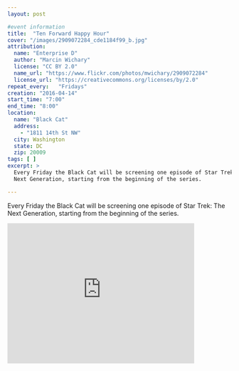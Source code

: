 ```yaml
---
layout: post

#event information
title:  "Ten Forward Happy Hour"
cover: "/images/2909072284_cde1184f99_b.jpg"
attribution:
  name: "Enterprise D"
  author: "Marcin Wichary"
  license: "CC BY 2.0"
  name_url: "https://www.flickr.com/photos/mwichary/2909072284"
  license_url: "https://creativecommons.org/licenses/by/2.0"
repeat_every:   "Fridays"
creation: "2016-04-14"
start_time: "7:00"
end_time: "8:00"
location:
  name: "Black Cat"
  address:
    - "1811 14th St NW"
  city: Washington
  state: DC
  zip: 20009
tags: [ ]
excerpt: >
  Every Friday the Black Cat will be screening one episode of Star Trek: The
  Next Generation, starting from the beginning of the series.

---
```


Every Friday the Black Cat will be screening one episode of Star Trek: The
Next Generation, starting from the beginning of the series.

<iframe width="420" height="315" src="https://www.youtube.com/embed/jtmsI07AMsE" frameborder="0" allowfullscreen></iframe>
<br/>

